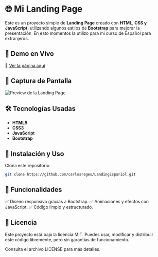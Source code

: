 # 🌐 Mi Landing Page

Este es un proyecto simple de **Landing Page** creado con **HTML, CSS y JavaScript**, utilizando algunos estilos de **Bootstrap** para mejorar la presentación.
En esto momentos la utilizo para mi curso de Español para extranjeros.

## 🚀 Demo en Vivo
🔗 [Ver la página aquí](https://landing.aprendeconcarlos.com.ar/)  

## 📸 Captura de Pantalla
![Preview de la Landing Page](ruta/a/tu/captura.png)

## 🛠️ Tecnologías Usadas
- **HTML5**  
- **CSS3**  
- **JavaScript**  
- **Bootstrap**  

## 📂 Instalación y Uso  
Clona este repositorio:  
   ```bash
   git clone https://github.com/carlosreges/LandingEspaniol.git
   ```
## 📌 Funcionalidades
✅ Diseño responsivo gracias a Bootstrap.
✅ Animaciones y efectos con JavaScript.
✅ Código limpio y estructurado.

## 📄 Licencia
Este proyecto está bajo la licencia MIT.
Puedes usar, modificar y distribuir este código libremente, pero sin garantías de funcionamiento.

Consulta el archivo LICENSE para más detalles.

